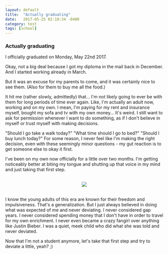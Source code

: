 ```yaml
---
layout: default
title:  "Actually graduating"
date:   2017-05-25 02:10:34 -0400
category: test
tags: [school]
---
```


<h3>Actually graduating</h3>

I officially graduated on Monday, May 22nd 2017. 

Okay, not a big deal because I got my diploma in the mail back in December. And I started working already in March. 

But it was an excuse for my parents to come, and it was certainly nice to see them. (Also for them to buy me all the food.)

It hit me (rather slowly, admittedly) that... I'm not likely going to ever be with them for long periods of time ever again. Like, I'm actually an adult now, working and on my own. I mean, I'm paying for my rent and insurance myself, bought my sofa and tv with my own money... It's weird. I still want to ask for permission whenever I want to do something, as if I don't believe in myself or trust myself with making decisions. 

"Should I go take a walk today?" "What time should I go to bed?" "Should I buy lunch today?" For some reason, I never feel like I'm making the right decision, even with these seemingly minor questions - my gut reaction is to get someone else to okay it first. 

I've been on my own now officially for a little over two months. I'm getting noticeably better at biting my tongue and shutting up that voice in my mind and just taking that first step. 

<br> 

<center><img src="http://media-cache-ak0.pinimg.com/1200x/15/a5/97/15a597fff7d956e39a92500147d83948.jpg"></center>

<br> 

I know the young adults of this era are known for their freedom and impulsiveness. That's a generalization. But I just always believed in doing what was expected of me and never deviating. I never considered gap years. I never considered spending money that I don't have in order to travel for my own enrichment. I never even became a crazy fangirl over anything like Justin Bieber. I was a quiet, meek child who did what she was told and never deviated. 

Now that I'm not a student anymore, let's take that first step and try to deviate a little, yeah? ;)
